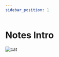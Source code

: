 ```yaml
---
sidebar_position: 1
---
```


# Notes Intro

![cat](https://media.giphy.com/media/11JTxkrmq4bGE0/giphy.gif)

